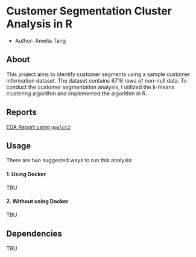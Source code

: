# Customer Segmentation Cluster Analysis in R
- Author: Amelia Tang 

## About

This project aims to identify customer segments using a sample customer information dataset. The dataset contains 6718 rows of non-null data. To conduct the customer segmentation analysis, I utilized the k-means clustering algorithm and implemented the algorithm in R. 

## Reports 
[EDA Report using `ggplot2`](doc/Customer_Segmentation_EDA_Report.pdf)

## Usage

There are two suggested ways to run this analysis:

#### 1. Using Docker
TBU
#### 2. Without using Docker
TBU

## Dependencies
TBU 
